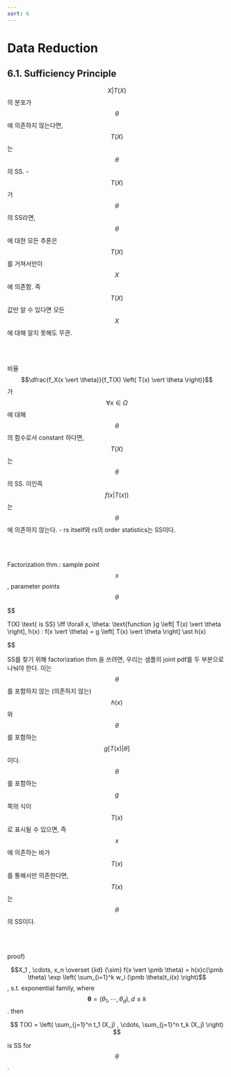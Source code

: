 ```yaml
---
sort: 6
---
```


# Data Reduction

## 6.1. Sufficiency Principle

$$X \vert T(X)$$의 분포가 $$\theta$$에 의존하지 않는다면, $$T(X)$$는 $$\theta$$의 SS.
	- $$T(X)$$가 $$\theta$$의 SS라면, $$\theta$$에 대한 모든 추론은 $$T(X)$$를 거쳐서만이 $$X$$에 의존함. 즉 $$T(X)$$ 값만 알 수 있다면 모든 $$X$$에 대해 알지 못해도 무관.

<br>
<br>

비율 $$\dfrac{f_X(x \vert \theta)}{f_T(X) \left( T(x) \vert \theta \right)}$$가 $$\forall x \in \Omega$$에 대해 $$\theta$$의 함수로서 constant 하다면, $$T(X)$$는 $$\theta$$의 SS. 이인즉 $$f(x \vert T(x))$$ 는 $$\theta$$에 의존하지 않는다.
	- rs itself와 rs의 order statistics는 SS이다.


<br>
<br>

Factorization thm.: sample point $$x$$, parameter points $$\theta$$

$$

T(X) \text{ is SS} \iff \forall x, \theta: \text{function }g \left[ T(x) \vert \theta \right], h(x) : f(x \vert \theta) = g \left[ T(x) \vert \theta \right] \ast h(x)

$$

SS를 찾기 위해 factorization thm.을 쓰려면, 우리는 샘플의 joint pdf를 두 부분으로 나눠야 한다. 이는 $$\theta$$를 포함하지 않는 (의존하지 않는) $$h(x)$$와 $$\theta$$ 를 포함하는 $$g \left[ T(x) \vert \theta \right]$$ 이다. $$\theta$$를 포함하는 $$g$$ 쪽의 식이 $$T(x)$$로 표시될 수 있으면, 즉 $$x$$에 의존하는 바가 $$T(x)$$를 통해서만 의존한다면, $$T(x)$$는 $$\theta$$의 SS이다.

<br>
<br>

proof) 

$$X_1 , \cdots, x_n \overset {iid} {\sim} f(x \vert \pmb \theta) = h(x)c(\pmb \theta) \exp \left( \sum_{i=1}^k w_i (\pmb \theta)t_i(x) \right)$$, s.t. exponential family, where $$\pmb \theta = (\theta_1 , \cdots, \theta_d), d \le k$$. then

$$
T(X) = \left( \sum_{j=1}^n t_1 (X_j) , \cdots, \sum_{j=1}^n t_k (X_j) \right)
$$ 

is SS for $$\theta$$.
















































































